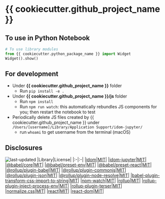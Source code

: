 # {{ cookiecutter.github_project_name }}
## To use in Python Notebook
```python
# To use library modules
from {{ cookiecutter.python_package_name }} import Widget
Widget().show()
```
## For development
- Under **{{ cookiecutter.github_project_name }}** folder
  - Run `pip install -e .`
- Under **{{ cookiecutter.github_project_name }}/js** folder
  - Run `npm install`
  - Run `npm run watch`: this automatically rebundles JS components for you; then restart the notebook to test
- Periodically delete JS files created by {{ cookiecutter.github_project_name }} under `/Users/[username]/Library/Application Support/idom-jupyter/`
  - run `whoami` to get username from the terminal (macOS)
## Disclosures
![last-updated](https://img.shields.io/badge/Last%20Updated-Jul%2011%20,2022-lightgrey)
|Library|License|
|:-|:-|
|[idom](https://pypi.org/project/idom/)|[MIT](https://choosealicense.com/licenses/mit/)|
|[idom-jupyter](https://pypi.org/project/idom-jupyter/)|[MIT](https://choosealicense.com/licenses/mit/)|
|[@babel/core](https://www.npmjs.com/package/@babel/core)|[MIT](https://choosealicense.com/licenses/mit/)|
|[@babel/preset-env](https://www.npmjs.com/package/@babel/preset-env)|[MIT](https://choosealicense.com/licenses/mit/)|
|[@babel/preset-react](https://www.npmjs.com/package/@babel/preset-react)|[MIT](https://choosealicense.com/licenses/mit/)|
|[@rollup/plugin-babel](https://www.npmjs.com/package/@rollup/plugin-babel)|[MIT](https://choosealicense.com/licenses/mit/)|
|[@rollup/plugin-commonjs](https://www.npmjs.com/package/@rollup/plugin-commonjs)|[MIT](https://choosealicense.com/licenses/mit/)|
|[@rollup/plugin-json](https://www.npmjs.com/package/@rollup/plugin-json)|[MIT](https://choosealicense.com/licenses/mit/)|
|[@rollup/plugin-node-resolve](https://www.npmjs.com/package/@rollup/plugin-node-resolve)|[MIT](https://choosealicense.com/licenses/mit/)|
|[babel-plugin-transform-css-import-to-string](https://www.npmjs.com/package/babel-plugin-transform-css-import-to-string)|[MIT](https://choosealicense.com/licenses/mit/)|
|[npm-watch](https://www.npmjs.com/package/npm-watch)|[MIT](https://choosealicense.com/licenses/mit/)|
|[rollup](https://www.npmjs.com/package/rollup)|[MIT](https://choosealicense.com/licenses/mit/)|
|[rollup-plugin-inject-process-env](https://www.npmjs.com/package/rollup-plugin-inject-process-env)|[MIT](https://choosealicense.com/licenses/mit/)|
|[rollup-plugin-terser](https://www.npmjs.com/package/rollup-plugin-terser)|[MIT](https://choosealicense.com/licenses/mit/)|
|[normalize.css](https://www.npmjs.com/package/normalize.css)|[MIT](https://choosealicense.com/licenses/mit/)|
|[react](https://www.npmjs.com/package/react)|[MIT](https://choosealicense.com/licenses/mit/)|
|[react-dom](https://www.npmjs.com/package/react-dom)|[MIT](https://choosealicense.com/licenses/mit/)|
